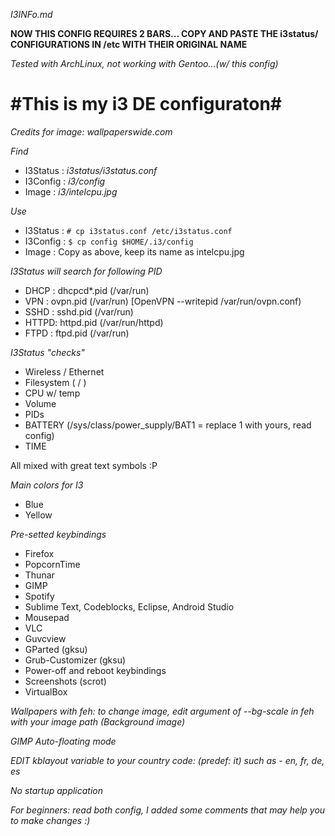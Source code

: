 *I3INFo.md*

**NOW THIS CONFIG REQUIRES 2 BARS... COPY AND PASTE THE i3status/ CONFIGURATIONS IN /etc WITH THEIR ORIGINAL NAME**

*Tested with ArchLinux, not working with Gentoo...(w/ this config)*

#This is my i3 DE configuraton#
===============

*Credits for image: wallpaperswide.com*

  *Find*
   
   - I3Status : *i3status/i3status.conf*
   - I3Config : *i3/config*
   - Image    : *i3/intelcpu.jpg*
  
   *Use*
   - I3Status : ```# cp i3status.conf /etc/i3status.conf``` 
   - I3Config : ```$ cp config $HOME/.i3/config```
   - Image    : Copy as above, keep its name as intelcpu.jpg 
 
   *I3Status will search for following PID*
   - DHCP : dhcpcd*.pid (/var/run)
   - VPN  : ovpn.pid (/var/run) [OpenVPN --writepid /var/run/ovpn.conf)
   - SSHD : sshd.pid (/var/run)
   - HTTPD: httpd.pid (/var/run/httpd)
   - FTPD : ftpd.pid (/var/run)
   
   *I3Status "checks"*
   - Wireless / Ethernet
   - Filesystem ( / )
   - CPU w/ temp
   - Volume 
   - PIDs 
   - BATTERY (/sys/class/power_supply/BAT1 = replace 1 with yours, read config)
   - TIME 
 
   All mixed with great text symbols :P

 
   *Main colors for I3*
   
   - Blue
   - Yellow
   
   *Pre-setted keybindings*
   - Firefox
   - PopcornTime 
   - Thunar
   - GIMP
   - Spotify 
   - Sublime Text, Codeblocks, Eclipse, Android Studio
   - Mousepad
   - VLC 
   - Guvcview
   - GParted (gksu)
   - Grub-Customizer (gksu)
   - Power-off and reboot keybindings
   - Screenshots (scrot)
   - VirtualBox

   *Wallpapers with feh: to change image, edit argument of --bg-scale in feh with your image path (Background image)*
   
   *GIMP Auto-floating mode*
   
   *EDIT kblayout variable to your country code: (predef: it) such as - en, fr, de, es*
   
   *No startup application*
   
   *For beginners: read both config, I added some comments that may help you to make changes :)*

